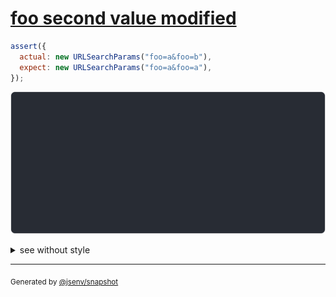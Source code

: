 # [foo second value modified](../../url_search_params.test.js#L35)

```js
assert({
  actual: new URLSearchParams("foo=a&foo=b"),
  expect: new URLSearchParams("foo=a&foo=a"),
});
```

![img](throw.svg)

<details>
  <summary>see without style</summary>

```console
AssertionError: actual and expect are different

actual: URLSearchParams(
  "foo" => [
    "a",
    "b",
  ],
)
expect: URLSearchParams(
  "foo" => [
    "a",
    "a",
  ],
)
```

</details>


---

<sub>
  Generated by <a href="https://github.com/jsenv/core/tree/main/packages/independent/snapshot">@jsenv/snapshot</a>
</sub>
